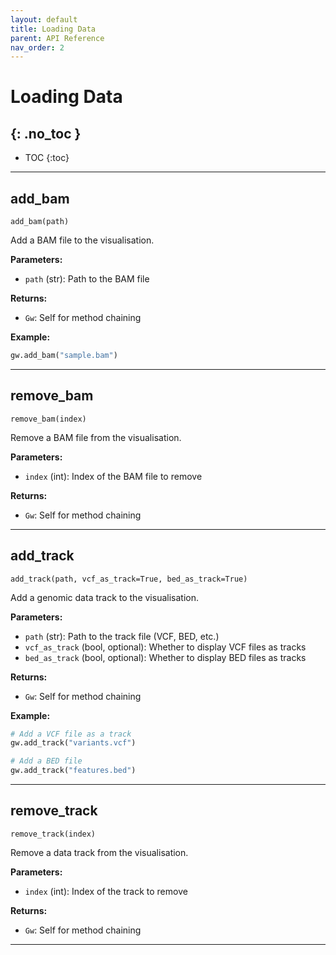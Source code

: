 ```yaml
---
layout: default
title: Loading Data
parent: API Reference
nav_order: 2
---
```


# Loading Data
{: .no_toc }
---

- TOC
{:toc}

---

## add_bam

<div class="ml-6" markdown="1">

`add_bam(path)`

Add a BAM file to the visualisation.

**Parameters:**
- `path` (str): Path to the BAM file

**Returns:** 
- `Gw`: Self for method chaining

**Example:**
```python
gw.add_bam("sample.bam")
```

</div>

---

## remove_bam
`remove_bam(index)`

Remove a BAM file from the visualisation.

**Parameters:**
- `index` (int): Index of the BAM file to remove

**Returns:**
- `Gw`: Self for method chaining

---

## add_track
`add_track(path, vcf_as_track=True, bed_as_track=True)`


Add a genomic data track to the visualisation.

**Parameters:**
- `path` (str): Path to the track file (VCF, BED, etc.)
- `vcf_as_track` (bool, optional): Whether to display VCF files as tracks
- `bed_as_track` (bool, optional): Whether to display BED files as tracks

**Returns:**
- `Gw`: Self for method chaining

**Example:**
```python
# Add a VCF file as a track
gw.add_track("variants.vcf")

# Add a BED file
gw.add_track("features.bed")
```
---

## remove_track
`remove_track(index)`

Remove a data track from the visualisation.

**Parameters:**
- `index` (int): Index of the track to remove

**Returns:**
- `Gw`: Self for method chaining

---
